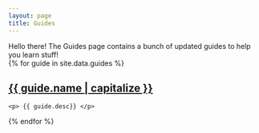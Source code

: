 ```yaml
---
layout: page
title: Guides
---
```


<div class="message">
  Hello there! The Guides page contains a bunch of updated guides to help you learn stuff!
</div>

<div class="posts">
  {% for guide in site.data.guides %}
  <div class="post">
    <h2 class="post-title">
      <a href="/guides/{{ guide.name | slugify }}/">
        {{ guide.name | capitalize }}
      </a>
    </h2>

    <p> {{ guide.desc}} </p>
  </div>
  {% endfor %}
</div>
